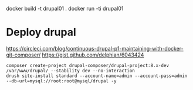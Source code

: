 docker build -t drupal01 .
docker run -ti drupal01

# Deploy drupal
https://circleci.com/blog/continuous-drupal-p1-maintaining-with-docker-git-composer/
https://gist.github.com/delphian/6043424

```
composer create-project drupal-composer/drupal-project:8.x-dev /var/www/drupal/ --stability dev --no-interaction
drush site-install standard --account-name=admin --account-pass=admin --db-url=mysql://root:root@mysql/drupal -y
```